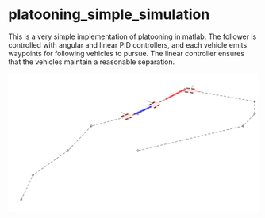 # platooning_simple_simulation
This is a very simple implementation of platooning in matlab. The follower is controlled with angular and linear PID controllers, and each vehicle emits waypoints for following vehicles to pursue. The linear controller ensures that the vehicles maintain a reasonable separation.

![What is this](platoon.png)
